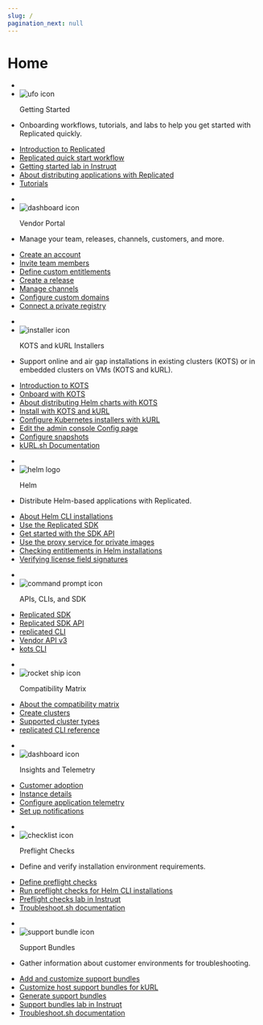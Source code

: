 ```yaml
---
slug: /
pagination_next: null
---
```


# Home


<section class="tile__container">
<ul class="tile">
    <li class="tile__header">
        <li><img src="images/icons/alien_vault.png" alt="ufo icon"></img></li>
        <p>Getting Started</p>
    </li>
    <li>
        <p>Onboarding workflows, tutorials, and labs to help you get started with Replicated quickly.</p>
    </li>
    <li>
      <a href="intro-replicated">Introduction to Replicated</a>
    </li>
    <li>
      <a href="/vendor/replicated-onboarding">Replicated quick start workflow</a>
    </li>
    <li>
      <a href="https://play.instruqt.com/embed/replicated/tracks/distributing-with-replicated?token=em_VHOEfNnBgU3auAnN">Getting started lab in Instruqt</a>
    </li>
    <li>
      <a href="/vendor/distributing-overview">About distributing applications with Replicated</a>
    </li>
    <li>
      <a href="/vendor/tutorial-kots-helm-setup">Tutorials</a>
    </li>
  </ul>
  <ul class="tile">
    <li class="tile__header">
        <li><img src="images/icons/vendor_portal_2.png" alt="dashboard icon"></img></li>
        <p>Vendor Portal</p>
    </li>
    <li>
        <p>Manage your team, releases, channels, customers, and more.</p>
    </li>
    <li>
      <a href="/vendor/vendor-portal-creating-account">Create an account</a>
    </li>
    <li>
      <a href="/vendor/team-management#invite-members">Invite team members</a>
    </li>
    <li>
      <a href="/vendor/licenses-adding-custom-fields">Define custom entitlements</a>
    </li>
    <li>
      <a href="/vendor/releases-creating-releases">Create a release</a>
    </li>
    <li>
      <a href="/vendor/releases-creating-channels">Manage channels</a>
    </li>
    <li>
      <a href="/vendor/custom-domains-using">Configure custom domains</a>
    </li>
    <li>
      <a href="/vendor/packaging-private-images">Connect a private registry</a>
    </li>
  </ul>
</section>
<section class="tile__container">
  <ul class="tile">
    <li class="tile__header">
        <li><img src="images/icons/k8s_installer.png" alt="installer icon"></img></li>
        <p>KOTS and kURL Installers</p>
    </li>
    <li>
        <p>Support online and air gap installations in existing clusters (KOTS) or in embedded clusters on VMs (KOTS and kURL).</p>
    </li>
    <li>
      <a href="intro-kots">Introduction to KOTS</a>
    </li>
    <li>
      <a href="/vendor/distributing-workflow">Onboard with KOTS</a>
    </li>
    <li>
      <a href="/vendor/helm-native-about">About distributing Helm charts with KOTS</a>
    </li>
    <li>
      <a href="/enterprise/installing-overview">Install with KOTS and kURL</a>
    </li>
    <li>
      <a href="/vendor/packaging-embedded-kubernetes">Configure Kubernetes installers with kURL</a>
    </li>
    <li>
      <a href="/vendor/admin-console-customize-config-screen">Edit the admin console Config page</a>
    </li>
    <li>
      <a href="/vendor/snapshots-configuring-backups">Configure snapshots</a>
    </li>
    <li>
      <a href="https://kurl.sh/docs/introduction/">kURL.sh Documentation</a>
    </li>
  </ul>
  <ul class="tile">
    <li class="tile__header">
        <li><img src="images/icons/helm-logo.png" alt="helm logo" id="tile__header__helm"></img></li>
        <p>Helm</p>
    </li>
    <li>
        <p>Distribute Helm-based applications with Replicated.</p>
    </li>
    <li>
      <a href="/vendor/install-with-helm">About Helm CLI installations</a>
    </li>
    <li>
      <a href="/vendor/replicated-sdk-overview">Use the Replicated SDK</a>
    </li>
    <li>
      <a href="/vendor/replicated-sdk-development">Get started with the SDK API</a>
    </li>
    <li>
      <a href="/vendor/helm-image-registry">Use the proxy service for private images</a>
    </li>
    <li>
      <a href="/vendor/licenses-reference-helm">Checking entitlements in Helm installations</a>
    </li>
    <li>
      <a href="/vendor/licenses-verify-fields-sdk-api">Verifying license field signatures</a>
    </li>
  </ul>
</section>
<section class="tile__container">
   <ul class="tile">
    <li class="tile__header">
        <li><img src="images/icons/commands.png" alt="command prompt icon"></img></li>
        <p>APIs, CLIs, and SDK</p>
    </li>
    <li>
      <a href="/vendor/replicated-sdk-overview">Replicated SDK</a>
    </li>
    <li>
      <a href="/reference/replicated-sdk-apis">Replicated SDK API</a>
    </li>
    <li>
      <a href="/reference/replicated-cli-installing">replicated CLI</a>
    </li>
    <li>
      <a href="/reference/vendor-api-using">Vendor API v3</a>
    </li>
    <li>
      <a href="/reference/kots-cli-getting-started">kots CLI</a>
    </li>
  </ul>
  <ul class="tile">
    <li class="tile__header">
        <li><img src="images/icons/release.png" alt="rocket ship icon"></img></li>
        <p>Compatibility Matrix</p>
    </li>
    <li>
      <a href="/vendor/testing-about">About the compatibility matrix</a>
    </li>
    <li>
      <a href="/vendor/testing-how-to">Create clusters</a>
    </li>
    <li>
      <a href="/vendor/testing-supported-clusters">Supported cluster types</a>
    </li>
    <li>
      <a href="/reference/replicated-cli-cluster-create">replicated CLI reference</a>
    </li>
  </ul>
  <ul class="tile">
    <li class="tile__header">
        <li><img src="images/icons/dashboard_1.png" alt="dashboard icon"></img></li>
        <p>Insights and Telemetry</p>
    </li>
    <li>
      <a href="/vendor/customer-adoption">Customer adoption</a>
    </li>
    <li>
      <a href="/vendor/instance-insights-details">Instance details</a>
    </li>
    <li>
      <a href="/vendor/insights-app-status">Configure application telemetry</a>
    </li>
    <li>
      <a href="/vendor/instance-notifications-config">Set up notifications</a>
    </li>
  </ul>
</section>
<section class="tile__container">
  <ul class="tile">
    <li class="tile__header">
        <li><img src="images/icons/checklist.png" alt="checklist icon"></img></li>
        <p>Preflight Checks</p>
    </li>
    <li>
        <p>Define and verify installation environment requirements.</p>
    </li>
    <li>
      <a href="/vendor/preflight-defining">Define preflight checks</a>
    </li>
    <li>
      <a href="/vendor/preflight-running">Run preflight checks for Helm CLI installations</a>
    </li>
    <li>
      <a href="https://play.instruqt.com/embed/replicated/tracks/avoiding-installation-pitfalls?token=em_gJjtIzzTTtdd5RFG">Preflight checks lab in Instruqt</a>
    </li>
    <li>
      <a href="https://troubleshoot.sh/docs/preflight/introduction/">Troubleshoot.sh documentation</a>
    </li>
  </ul>
  <ul class="tile">
    <li class="tile__header">
        <li><img src="images/icons/support_bundle.png" alt="support bundle icon"></img></li>
        <p>Support Bundles</p>
    </li>
    <li>
        <p>Gather information about customer environments for troubleshooting.</p>
    </li>
    <li>
      <a href="vendor/support-bundle-customizing">Add and customize support bundles</a>
    </li>
    <li>
      <a href="/vendor/support-host-support-bundles">Customize host support bundles for kURL</a>
    </li>
    <li>
      <a href="/vendor/support-bundle-generating">Generate support bundles</a>
    </li>
    <li>
      <a href="https://play.instruqt.com/embed/replicated/tracks/closing-information-gap?token=em_MO2XXCz3bAgwtEca">Support bundles lab in Instruqt</a>
    </li>
    <li>
      <a href="https://troubleshoot.sh/docs/preflight/introduction/">Troubleshoot.sh documentation</a>
    </li>
  </ul>
</section>
